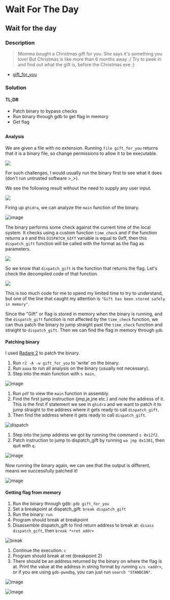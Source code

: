 # Wait For The Day

## Wait for the day

### Description

> Momma bought a Christmas gift for you. She says it's something you love! But Christmas is like more than 6 months away :/ Try to peek in and find out what the gift is, before the Christmas eve ;)

* [gift\_for\_you](../../STANDCON\_2022/Reverse/Wait%20For%20The%20Day/challenge/gift\_for\_you/)

### Solution

#### TL;DR

* Patch binary to bypass checks
* Run binary through gdb to get flag in memory
* Get flag

##

#### Analysis

We are given a file with no extension. Running `file gift_for_you` returns that it is a binary file, so change permissions to allow it to be executable.

![](https://user-images.githubusercontent.com/83258849/174606846-382fac86-9c97-4a6f-bc9f-a4a7768abff9.png)

For such challenges, I would usually run the binary first to see what it does (don't run untrusted software >\_>).

We see the following result without the need to supply any user input.

![](https://user-images.githubusercontent.com/83258849/174608715-dbac0e71-6e92-4a8a-bc03-6c07589cce50.png)

Firing up `ghidra`, we can analyze the `main` function of the binary.

![image](https://user-images.githubusercontent.com/83258849/174609347-5ff52bc2-3691-494e-a31a-993f88c16edd.png)

The binary performs some check against the current time of the local system. It checks using a custom function `time_check` and if the function returns a `0` and this `DISPATCH_GIFT` variable is equal to 0xff, then this `dispatch_gift` function will be called with the format as the flag as parameters.

![](https://user-images.githubusercontent.com/83258849/174610399-e996a51b-7efe-4793-96a7-18bb5993c585.png)

So we know that `dispatch_gift` is the function that returns the flag. Let's check the decompiled code of that function.

![](https://user-images.githubusercontent.com/83258849/174610883-441e18ee-1c8a-4a06-8e73-73dec41f2105.png)

This is too much code for me to spend my limited time to try to understand, but one of the line that caught my attention is `"Gift has been stored safely in memory"`.

Since the "Gift" or flag is stored in memory when the binary is running, and the `dispatch_gift` function is not affected by the `time_check` function, we can thus patch the binary to jump straight past the `time_check` function and straight to `dispatch_gift`. Then we can find the flag in memory through `gdb`.

#### Patching binary

I used [Radare 2](https://rada.re/n/radare2.html) to patch the binary.

1. Run `r2 -A -w gift_for_you` to 'write' on the binary.
2. Run `aaaa` to run all analysis on the binary (usually not necessary).
3. Step into the main function with `s main`.

![image](https://user-images.githubusercontent.com/83258849/174615940-dc2a9b73-82dc-4849-901c-c231dda054cc.png)

1. Run `pdf` to view the `main` function in assembly.
2. Find the first jump instruction (jmp,je,jne etc.) and note the address of it. This is the first if statement we see in `ghidra` and we want to patch it to jump straight to the address where it gets ready to call `dispatch_gift`.
3. Then find the address where it gets ready to call `dispatch_gift`.

![dispatch](https://user-images.githubusercontent.com/83258849/174617958-70d27184-245b-4707-b273-e5bb273a2b1c.png)

1. Step into the jump address we got by running the command `s 0x12f2`.
2. Patch instruction to jump to dispatch\_gift by running `wa jmp 0x1301`, then quit with `q`.

![image](https://user-images.githubusercontent.com/83258849/174618713-d98f21da-ef30-4b8c-80a9-e4a56df7460e.png)

Now running the binary again, we can see that the output is different, means we successfully patched it!

![image](https://user-images.githubusercontent.com/83258849/174618882-c3196ac7-fd7b-4279-9ecc-5048259ab72a.png)

#### Getting flag from memory

1. Run the binary through gdb: `gdb gift_for_you`
2. Set a breakpoint at dispatch\_gift: `break dispatch_gift`
3. Run the binary: `run`
4. Program should break at breakpoint
5. Disassemble dispatch\_gift to find return address to break at: `disass dispatch_gift`, then `break *<ret addr>`

![break](https://user-images.githubusercontent.com/83258849/174620636-c14d555b-d7b1-4d43-8f8d-373de3aa5f87.png)

1. Continue the execution: `c`
2. Program should break at ret (breakpoint 2)
3. There should be an address returned by the binary on where the flag is at. Print the value at the address in string format by running `x/s <addr>`, or if you are using `gdb-pwndbg`, you can just run `search "STANDCON"`.

![image](https://user-images.githubusercontent.com/83258849/174621594-298e6c46-93ee-47fc-8be4-217143c97716.png)

![image](https://user-images.githubusercontent.com/83258849/174621658-42b7cb1f-fb0c-43b7-83f8-5287b075b5f1.png)
